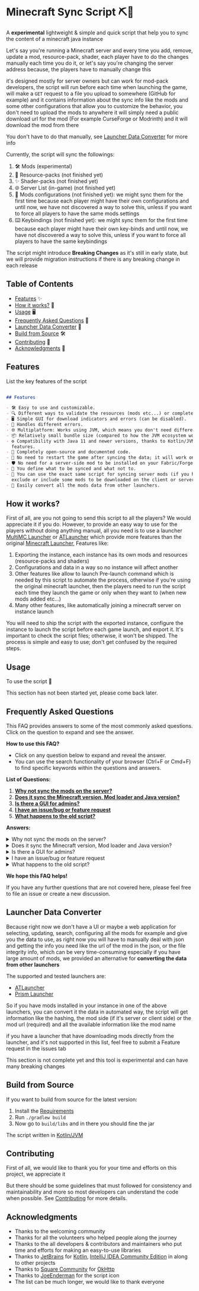 # Minecraft Sync Script ⛏️🔄

A **experimental** lightweight & simple and quick script that help you to sync the content of a minecraft java instance

Let's say you're running a Minecraft server and every time you add, remove, update a mod, resource-pack, shader, each
player have to do the changes manually each time you do it, or let's say you're changing the server address because, the
players have to manually change this

it's designed mostly for server owners but can work for mod-pack developers, the script will run before each time when
launching the game, will make a `GET` request to a file you upload to somewhere (GitHub for example) and it contains
information about the sync info like the mods and some other configurations that allow you to customize the behavior,
you don't need to upload the mods to anywhere it will simply need a public download url for the mod
(For example CurseForge or Modrinth) and it will download the mod from there

You don't have to do that manually, see [Launcher Data Converter](#launcher-data-converter) for more info

Currently, the script will sync the followings:

1. 🛠️ Mods (experimental)
2. 🎨 Resource-packs (not finished yet)
3. ✨ Shader-packs (not finished yet)
4. 🌐 Server List (in-game) (not finished yet)
5. 🧩 Mods configurations (not finished yet): we might sync them for the first time because each player might have their
   own configurations and until now, we have not discovered a way to solve this, unless if you want to force all players
   to have the same mods settings
6. ⌨️ Keybindings (not finished yet): we might sync them for the first time because each player might have their
   own key-binds and until now, we have not discovered a way to solve this, unless if you want to force all players
   to have the same keybindings

The script might introduce **Breaking Changes** as it's still in early state, but we will provide migration instructions
if there is any breaking change in each release

## Table of Contents

- [Features](#features) ✨
- [How it works?](#how-it-works) 🔧
- [Usage️](#usage) 🖥
- [Frequently Asked Questions](#frequently-asked-questions) 💬
- [Launcher Data Converter](#launcher-data-converter) 💾
- [Build from Source️](#build-from-source) 🛠
- [Contributing](#contributing) 🤝
- [Acknowledgments](#acknowledgments) 📜

## Features

List the key features of the script

```markdown

## Features

- 🛠️ Easy to use and customizable.
- 🔍 Different ways to validate the resources (mods etc...) or completely disable it.
- 🖥️ Simple GUI for download indicators and errors (can be disabled).
- 🚫 Handles different errors.
- 🌐 Multiplatform: Works using JVM, which means you don't need different binaries for different desktop platforms.
- 📦 Relatively small bundle size (compared to how the JVM ecosystem works).
- ⚙️ Compatibility with Java 11 and newer versions, thanks to Kotlin/JVM allowing us to use most of the recent language
  features.
- 📜 Completely open-source and documented code.
- 🔌 No need to restart the game after syncing the data; it will work once you open the game.
- 🛡️ No need for a server-side mod to be installed on your Fabric/Forge server.
- 🧩 You define what to be synced and what not to.
- 🔄 You can use the exact same script for syncing server mods (if you have access to running JAR files) and you can
  exclude or include some mods to be downloaded on the client or server.
- 💾 Easily convert all the mods data from other launchers.

```

## How it works?

First of all, are you not going to send this script to all the players? We would appreciate it if you do.
However, to provide an easy way to use for the players without doing anything manual, all you need is to use a
launcher [MultiMC Launcher] or [ATLauncher] which provide more features than the original
[Minecraft Launcher], Features like:

1. Exporting the instance, each instance has its own mods and resources (resource-packs
   and shaders)
2. Configurations and data in a way so no instance will affect another
3. Other features like allow to launch
   Pre-launch
   command which is needed by this script to automate the process, otherwise if you're using the original minecraft
   launcher,
   then the players need to run the script each time they launch the game or only when they want to (when new mods added
   etc...)
4. Many other features, like automatically joining a minecraft server on instance launch

You will need to ship the script with the exported instance, configure the instance to launch the script before each
game launch, and export it. It's important to check the script files; otherwise, it won't be shipped. The process is
simple and easy to use; don't get confused by the required steps.

## Usage

To use the script 🚀

This section has not been started yet, please come back later.

[//]: # (TODO: Complete this section)

## Frequently Asked Questions

This FAQ provides answers to some of the most commonly asked questions. Click on the question to expand and see the
answer.

[//]: # (Questions start)

**How to use this FAQ?**

* Click on any question below to expand and reveal the answer.
* You can use the search functionality of your browser (Ctrl+F or Cmd+F) to find specific keywords within the questions
  and answers.

**List of Questions:**

1. [**Why not sync the mods on the server?**](#q1)
2. [**Does it sync the Minecraft version, Mod loader and Java version?**](#q2)
3. [**Is there a GUI for admins?**](#q3)
4. [**I have an issue/bug or feature request**](#q4)
5. [**What happens to the old script?**](#q5)

**Answers:**

<details>
<summary id="q1">Why not sync the mods on the server?</summary>
There are some mods that is required to be installed on both client and server side
and it will simply sync the mods when you join a server by downloading the mods from the minecraft server
while those mods work great and might require even more efforts than this script, and depending on your use-case,
you might to use them or use this script

some of the common issues in the  `minecraft mods` using sync mods:

1. It will require running http server on port other than the minecraft port (e.g., 25565) which can be used by
   attackers
   to cause performance issues if you haven't implemented Rate Limit (otherwise some users might spam the server)
   and other security mechanism it's might be affect the network and traffic from your minecraft hosting
2. You will constantly need to update the mod for Forge/Fabric or the mod loader you are using, and for a specific
   minecraft version,
   while this script work independently of the minecraft version and the mod loader
3. The users have to update the mods when joining the server, then restarting the game, so let's say a new minecraft
   version has been released, and you were playing with your friends, you will have to wait for the mod that sync the
   mods
   to be updated or update it yourself, then ask your friends to restart the game with the new version and manually
   update
   the sync mod, then you will have to update all the mods on the server, after that when they launch the game
   once they launch the game they will have to update and then restart once again, when using the script, you only have
   to
   update the data as admin, then ask your friends and players to restart the game
4. Limited to minecraft mods only (which you might exactly what you want)
5. Server and client side mods are different: There are completely server side mods
   like [Geyser](https://modrinth.com/mod/geyser)
   or [Spawn Animations](https://modrinth.com/datapack/spawn-animations) and including them in the client side will
   increase
   the size and require the players to download more, for example Geyser is above
   10MB, Another client side mod [Physics Mod](https://modrinth.com/mod/physicsmod) which is more than 130MB but when
   using more and more mods than not only the syncing process will be slower, but it will also require more space on the
   disk and in
   some
   rare cases it could cause issues (if the server side mod will cause an exception when running on client side) or it's
   not
   marked as server side mod
6. Uploading minecraft developer mods and downloading them to the players from external source other than the original
   might be against the LICENSE
7. You might have large client side mods like [Physics Mod](https://modrinth.com/mod/physicsmod) which might not be
   needed
   in the server mod

Also, there is an idea which is a mix of using a mod (server side mod) and a script, but when the mods get larger you
will
have some other issues

</details>

<details>
<summary id="q2">Does it sync the Minecraft version, Mod loader and Java version?</summary>
Right now, the script won't download or sync the java version, because the launcher you are using (MultiMc or ATLauncher)
or even the official minecraft launcher already have java JRE installed, the script will use that installed java instead of
requiring the players to download and install java on their system, launchers like official minecraft launcher and ATLauncher
will automate the process of updating and installing the required java version for a specific minecraft version

As for the minecraft version, unfortunately we currently don't sync it as some launchers
might store such information, and we can't update and cover all the launchers, breaking changes might be introduced, and
the goal of this script is to make it simple and work for most use cases, if there is a new minecraft version, the
player
need to update the minecraft version along with the mod loader manually, launching the game to update the resources and
mods
then they can get back to playing the game

for the mod loader, we might add a feature that will display a warning or require the player to update the mod loader
version
using their launcher or manually download it from the web, or we might automate this process but until now we don't have
plans
</details>

<details>
<summary id="q3">Is there a GUI for admins?</summary>
For now, we don't have a gui, but we might create a simple web interface where you can input some data and you will either
get an url to use in the script or just the raw json data, and you will need to upload it somewhere

We still haven't planned for some things, like should we add authentication and store the data on the server
so each admin can access their multiple servers and update the resources and mods, or we should only provide
add and edit functionalities, for the add you will insert all the data, for the edit you will provide the raw json data
and then edit it in GUI and get the new one

The GUI should allow selecting mods and resources from some providers like Modrinth, CurseForges or by custom url

we might use [Kobweb](https://github.com/varabyte/kobweb) for the GUI which is also in Kotlin which allow us to share
code
and logic between Kotlin/JS and Kotlin/JVM
</details>

<details>
<summary id="q4">I have an issue/bug or feature request</summary>
Please file an issue in the issues tab with detailed information as much as you can, with the error and what are you trying to do
and how to reproduce it, and we will do our best to help you or fix it

if you have a question, use the Discussions tab instead
</details>

<details>
<summary id="q5">What happens to the old script?</summary>
We have an older version of this script called MC Mods Sync which is limited to syncing the mods only, requiring the admin
to upload the mods on GitHub and then downloading them, other than many issues we discussed like storage limitation and LICENSE
issues, it's easier to set up and maintain but less flexible and simpler
</details>

[//]: # (Questions end)

**We hope this FAQ helps!**

If you have any further questions that are not covered here, please feel free to file an issue or create a new
discussion.

## Launcher Data Converter

Because right now we don't have a UI or maybe a web application for selecting, updating, search, configuring
all the mods for example and give you the data to use, as right now you will have to manually deal with json and getting
the info you need like the url of the mod in the json, or the file integrity info, which can be very time-consuming
especially if you have large amount of mods, we provided an alternative for **converting the data from other launchers**

The supported and tested launchers are:

- [ATLauncher]
- [Prism Launcher]

So if you have mods installed in your instance in one of the above launchers, you can convert it the data in automated
way, the script will get information like the hashing, the mod side (if it's server or client side) or the mod url
(required) and all the available information like the mod name

if you have a launcher that have downloading mods directly from the launcher, and it's not supported in this list, feel
free to submit a Feature request in the issues tab

This section is not complete yet and this tool is experimental and can have many breaking changes

[//]: # (TOOD: Complete this section)

## Build from Source

If you want to build from source for the latest version:

1. Install the [Requirements]
2. Run `./gradlew build`
3. Now go to `build/libs` and in there you should fine the jar

The script written in [Kotlin/JVM](https://kotlinlang.org/docs/jvm-get-started.html#create-an-application)

## Contributing

First of all, we would like to thank you for your time and efforts on this project, we appreciate it

But there should be some guidelines that must followed for consistency
and maintainability and more so most developers can understand the code when possible.
See [Contributing] for more details.

## Acknowledgments

- Thanks to the welcoming community
- Thanks for all the volunteers who helped people along the journey
- Thanks to the all developers & contributors and maintainers who put time and efforts for making an easy-to-use
  libraries
- Thanks to [JetBrains](https://www.jetbrains.com/)
  for [Kotlin](https://kotlinlang.org/), [IntelliJ IDEA Community Edition](https://www.jetbrains.com/idea/) in along to
  other projects
- Thanks to [Square Community](https://square.github.io/) for [OkHttp](https://square.github.io/okhttp/)
- Thanks to [JoeEnderman](https://opengameart.org/content/apple-16x-minecraft-style) for the script icon
- The list can be much longer, we would like to thank everyone

[//]: # (Links)

[ATLauncher]: https://atlauncher.com/

[Prism Launcher]: https://prismlauncher.org/

[MultiMC Launcher]: https://multimc.org/

[Minecraft Launcher]: https://www.minecraft.net/download

[Contributing]: ./CONTRIBUTING.md

[Requirements]: ./CONTRIBUTING.md#requirements